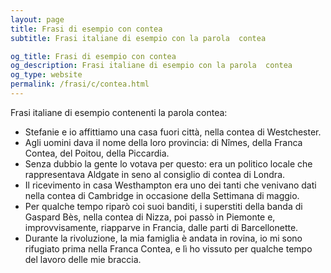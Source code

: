 ```yaml
---
layout: page
title: Frasi di esempio con contea 
subtitle: Frasi italiane di esempio con la parola  contea

og_title: Frasi di esempio con contea 
og_description: Frasi italiane di esempio con la parola  contea
og_type: website
permalink: /frasi/c/contea.html
---
```


Frasi italiane di esempio contenenti la parola contea:


- Stefanie e io affittiamo una casa fuori città, nella contea di Westchester.
- Agli uomini dava il nome della loro provincia: di Nîmes, della Franca Contea, del Poitou, della Piccardia.
- Senza dubbio la gente lo votava per questo: era un politico locale che rappresentava Aldgate in seno al consiglio di contea di Londra.
- Il ricevimento in casa Westhampton era uno dei tanti che venivano dati nella contea di Cambridge in occasione della Settimana di maggio.
- Per qualche tempo riparò coi suoi banditi, i superstiti della banda di Gaspard Bès, nella contea di Nizza, poi passò in Piemonte e, improvvisamente, riapparve in Francia, dalle parti di Barcellonette.
- Durante la rivoluzione, la mia famiglia è andata in rovina, io mi sono rifugiato prima nella Franca Contea, e lì ho vissuto per qualche tempo del lavoro delle mie braccia.
